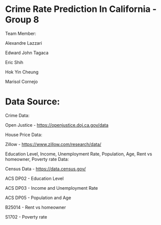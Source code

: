# Crime Rate Prediction In California - Group 8 
Team Member:

Alexandre Lazzari

Edward John Tagaca

Eric Shih

Hok Yin Cheung

Marisol Cornejo

# Data Source:

Crime Data:

Open Justice - https://openjustice.doj.ca.gov/data

House Price Data: 

Zillow - https://www.zillow.com/research/data/

Education Level, Income, Unemployment Rate, Population, Age, Rent vs homeowner, Poverty rate Data:

Census Data - https://data.census.gov/

ACS DP02 - Education Level

ACS DP03 - Income and Unemployment Rate

ACS DP05 - Population and Age

B25014 - Rent vs homeowner

S1702 - Poverty rate







